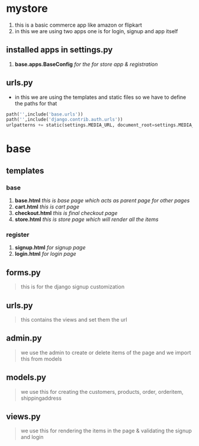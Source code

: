 # mystore
1. this is a basic commerce app like amazon or flipkart
1. in this we are using two apps one is for login, signup and app itself
## installed apps in settings.py
1. **base.apps.BaseConfig**  _for the for store app & registration_
## urls.py
- in this we are using the templates and static files so we have to define the paths for that
```python
path('',include('base.urls'))
path('',include('django.contrib.auth.urls'))
urlpatterns += static(settings.MEDIA_URL, document_root=settings.MEDIA_ROOT)
 ```
# base 
## templates
### base 
1. **base.html**  _this is base page which acts as parent page for other pages_
1. **cart.html**  _this is cart page_
1. **checkout.html**  _this is final checkout page_
1. **store.html**  _this is store page which will render all the items_
### register
1. **signup.html** _for signup page_
1. **login.html** _for login page_
## forms.py 
>this is for the django signup customization
## urls.py 
>this contains the views and set them the url
## admin.py 
>we use the admin to create or delete items of the page and we import this from models
## models.py
>we use this for creating the customers, products, order, orderitem, shippingaddress
## views.py
>we use this for rendering the items in the page & validating the signup and login
